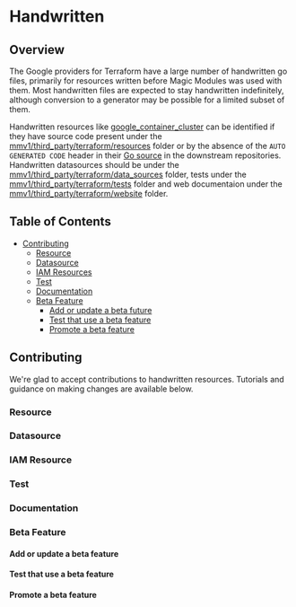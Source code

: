 # Handwritten

## Overview

The Google providers for Terraform have a large number of handwritten go files, primarily for resources written before Magic Modules was used with them. Most handwritten files are expected to stay handwritten indefinitely, although conversion to a generator may be possible for a limited subset of them.

Handwritten resources like [google_container_cluster](https://registry.terraform.io/providers/hashicorp/google/latest/docs/resources/container_cluster) can be identified if they have source code present under the [mmv1/third_party/terraform/resources](./resources) folder or by the absence of the `AUTO GENERATED CODE` header in their [Go source](https://github.com/hashicorp/terraform-provider-google/blob/main/google/resource_container_cluster.go) in the downstream repositories. Handwritten datasources should be under the [mmv1/third_party/terraform/data_sources](./data_sources) folder, tests under the [mmv1/third_party/terraform/tests](./tests) folder and web documentaion under the [mmv1/third_party/terraform/website](./website) folder.

## Table of Contents
- [Contributing](#contributing)
	- [Resource](#resource)
	- [Datasource](#datasource)
	- [IAM Resources](#iam-resource)
	- [Test](#test)
	- [Documentation](#documentation)
	- [Beta Feature](#beta-feature)
		- [Add or update a beta future](#add-or-update-a-beta-feature)
		- [Test that use a beta feature](#test-that-use-a-beta-feature)
		- [Promote a beta feature](#promote-a-beta-feature)


## Contributing

We're glad to accept contributions to handwritten resources. Tutorials and guidance on making changes are available below.

### Resource

### Datasource

### IAM Resource

### Test

### Documentation

### Beta Feature

#### Add or update a beta feature

#### Test that use a beta feature

#### Promote a beta feature